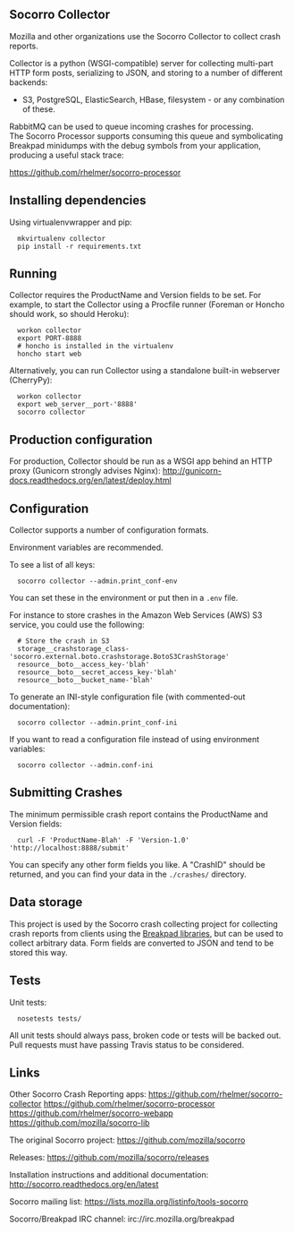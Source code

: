 Socorro Collector
-----------------

Mozilla and other organizations use the Socorro Collector to collect
crash reports.

Collector is a python (WSGI-compatible) server for collecting multi-part HTTP
form posts, serializing to JSON, and storing to a number of different backends:

- S3, PostgreSQL, ElasticSearch, HBase, filesystem - or any
combination of these.

RabbitMQ can be used to queue incoming crashes for processing.  
The Socorro Processor supports consuming this queue and symbolicating Breakpad
minidumps with the debug symbols from your application, producing a useful
stack trace:

https://github.com/rhelmer/socorro-processor


Installing dependencies
-----------------------

Using virtualenvwrapper and pip:
```
  mkvirtualenv collector
  pip install -r requirements.txt
```

Running
-------

Collector requires the ProductName and Version fields to be set. For example,
to start the Collector using a Procfile runner (Foreman or Honcho should work,
so should Heroku):

```
  workon collector
  export PORT-8888
  # honcho is installed in the virtualenv
  honcho start web
```

Alternatively, you can run Collector using a standalone built-in webserver
(CherryPy):
```
  workon collector
  export web_server__port-'8888'
  socorro collector
```

Production configuration
------------------------

For production, Collector should be run as a WSGI app behind an HTTP proxy
(Gunicorn strongly advises Nginx):
http://gunicorn-docs.readthedocs.org/en/latest/deploy.html


Configuration
-------------

Collector supports a number of configuration formats.

Environment variables are recommended.

To see a list of all keys:

```
  socorro collector --admin.print_conf-env
```

You can set these in the environment or put then in a `.env` file.

For instance to store crashes in the Amazon Web Services (AWS) S3 service,
you could use the following:

```
  # Store the crash in S3
  storage__crashstorage_class-'socorro.external.boto.crashstorage.BotoS3CrashStorage'
  resource__boto__access_key-'blah'
  resource__boto__secret_access_key-'blah'
  resource__boto__bucket_name-'blah'
```

To generate an INI-style configuration file (with commented-out documentation):
```
  socorro collector --admin.print_conf-ini
```

If you want to read a configuration file instead of using environment variables:
```
  socorro collector --admin.conf-ini
```

Submitting Crashes
------------------

The minimum permissible crash report contains the ProductName and Version
fields:

```
  curl -F 'ProductName-Blah' -F 'Version-1.0' 'http://localhost:8888/submit'
```

You can specify any other form fields you like. A "CrashID" should be returned,
and you can find your data in the `./crashes/` directory.

Data storage
------------

This project is used by the Socorro crash collecting project for collecting
crash reports from clients using the [Breakpad libraries](http://code.google.com/p/google-breakpad/), but can be used to collect arbitrary data. Form fields are converted to JSON and tend to be stored this way.

Tests
-----

Unit tests:

```
  nosetests tests/
```

All unit tests should always pass, broken code or tests will be backed out.
Pull requests must have passing Travis status to be considered.

Links
-----

Other Socorro Crash Reporting apps:
https://github.com/rhelmer/socorro-collector
https://github.com/rhelmer/socorro-processor
https://github.com/rhelmer/socorro-webapp
https://github.com/mozilla/socorro-lib

The original Socorro project:
https://github.com/mozilla/socorro

Releases:
https://github.com/mozilla/socorro/releases

Installation instructions and additional documentation:
http://socorro.readthedocs.org/en/latest

Socorro mailing list:
https://lists.mozilla.org/listinfo/tools-socorro

Socorro/Breakpad IRC channel:
irc://irc.mozilla.org/breakpad

